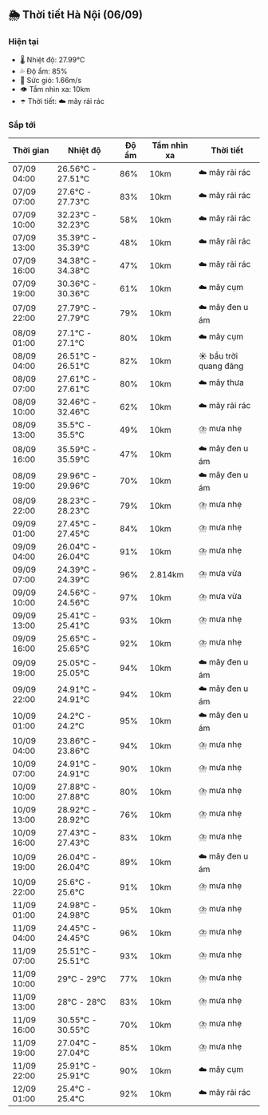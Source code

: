 ## 🌦️ Thời tiết Hà Nội (06/09)

### Hiện tại

- 🌡️ Nhiệt độ: 27.99℃
- 💦 Độ ẩm: 85%
- 💨 Sức gió: 1.66m/s
- 👁️ Tầm nhìn xa: 10km
- ☂️ Thời tiết: ☁️ mây rải rác

### Sắp tới

| Thời gian | Nhiệt độ | Độ ẩm | Tầm nhìn xa | Thời tiết |
| --- | --- | --- | --- | --- |
| 07/09 04:00 | 26.56℃ - 27.51℃ | 86% | 10km | ☁️ mây rải rác |
| 07/09 07:00 | 27.6℃ - 27.73℃ | 83% | 10km | ☁️ mây rải rác |
| 07/09 10:00 | 32.23℃ - 32.23℃ | 58% | 10km | ☁️ mây rải rác |
| 07/09 13:00 | 35.39℃ - 35.39℃ | 48% | 10km | ☁️ mây rải rác |
| 07/09 16:00 | 34.38℃ - 34.38℃ | 47% | 10km | ☁️ mây rải rác |
| 07/09 19:00 | 30.36℃ - 30.36℃ | 61% | 10km | ☁️ mây cụm |
| 07/09 22:00 | 27.79℃ - 27.79℃ | 79% | 10km | ☁️ mây đen u ám |
| 08/09 01:00 | 27.1℃ - 27.1℃ | 80% | 10km | ☁️ mây cụm |
| 08/09 04:00 | 26.51℃ - 26.51℃ | 82% | 10km | ☀️ bầu trời quang đãng |
| 08/09 07:00 | 27.61℃ - 27.61℃ | 80% | 10km | ☁️ mây thưa |
| 08/09 10:00 | 32.46℃ - 32.46℃ | 62% | 10km | ☁️ mây rải rác |
| 08/09 13:00 | 35.5℃ - 35.5℃ | 49% | 10km | ⛈️ mưa nhẹ |
| 08/09 16:00 | 35.59℃ - 35.59℃ | 47% | 10km | ☁️ mây đen u ám |
| 08/09 19:00 | 29.96℃ - 29.96℃ | 70% | 10km | ☁️ mây đen u ám |
| 08/09 22:00 | 28.23℃ - 28.23℃ | 79% | 10km | ⛈️ mưa nhẹ |
| 09/09 01:00 | 27.45℃ - 27.45℃ | 84% | 10km | ⛈️ mưa nhẹ |
| 09/09 04:00 | 26.04℃ - 26.04℃ | 91% | 10km | ⛈️ mưa nhẹ |
| 09/09 07:00 | 24.39℃ - 24.39℃ | 96% | 2.814km | ⛈️ mưa vừa |
| 09/09 10:00 | 24.56℃ - 24.56℃ | 97% | 10km | ⛈️ mưa vừa |
| 09/09 13:00 | 25.41℃ - 25.41℃ | 93% | 10km | ⛈️ mưa nhẹ |
| 09/09 16:00 | 25.65℃ - 25.65℃ | 92% | 10km | ⛈️ mưa nhẹ |
| 09/09 19:00 | 25.05℃ - 25.05℃ | 94% | 10km | ☁️ mây đen u ám |
| 09/09 22:00 | 24.91℃ - 24.91℃ | 94% | 10km | ☁️ mây đen u ám |
| 10/09 01:00 | 24.2℃ - 24.2℃ | 95% | 10km | ☁️ mây đen u ám |
| 10/09 04:00 | 23.86℃ - 23.86℃ | 94% | 10km | ⛈️ mưa nhẹ |
| 10/09 07:00 | 24.91℃ - 24.91℃ | 90% | 10km | ⛈️ mưa nhẹ |
| 10/09 10:00 | 27.88℃ - 27.88℃ | 80% | 10km | ⛈️ mưa nhẹ |
| 10/09 13:00 | 28.92℃ - 28.92℃ | 76% | 10km | ⛈️ mưa nhẹ |
| 10/09 16:00 | 27.43℃ - 27.43℃ | 83% | 10km | ⛈️ mưa nhẹ |
| 10/09 19:00 | 26.04℃ - 26.04℃ | 89% | 10km | ☁️ mây đen u ám |
| 10/09 22:00 | 25.6℃ - 25.6℃ | 91% | 10km | ⛈️ mưa nhẹ |
| 11/09 01:00 | 24.98℃ - 24.98℃ | 95% | 10km | ⛈️ mưa nhẹ |
| 11/09 04:00 | 24.45℃ - 24.45℃ | 96% | 10km | ⛈️ mưa nhẹ |
| 11/09 07:00 | 25.51℃ - 25.51℃ | 93% | 10km | ⛈️ mưa nhẹ |
| 11/09 10:00 | 29℃ - 29℃ | 77% | 10km | ⛈️ mưa nhẹ |
| 11/09 13:00 | 28℃ - 28℃ | 83% | 10km | ⛈️ mưa nhẹ |
| 11/09 16:00 | 30.55℃ - 30.55℃ | 70% | 10km | ⛈️ mưa nhẹ |
| 11/09 19:00 | 27.04℃ - 27.04℃ | 85% | 10km | ⛈️ mưa nhẹ |
| 11/09 22:00 | 25.91℃ - 25.91℃ | 90% | 10km | ☁️ mây cụm |
| 12/09 01:00 | 25.4℃ - 25.4℃ | 92% | 10km | ☁️ mây rải rác |
